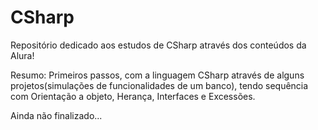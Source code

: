 # CSharp
Repositório dedicado aos estudos de CSharp através dos conteúdos da Alura!

Resumo: Primeiros passos, com a linguagem CSharp através de alguns projetos(simulações de funcionalidades de um banco), tendo sequência com Orientação a objeto, Herança, Interfaces e Excessões.

Ainda não finalizado...
